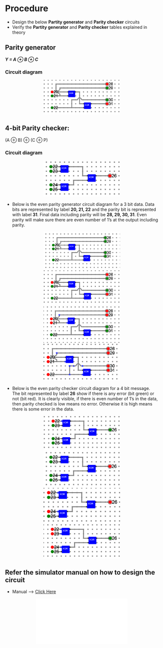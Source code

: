 # Procedure

- Design the below **Partity generator** and **Parity checker** circuits
- Verify the **Partity generator** and **Parity checker** tables explained in theory

## Parity generator

***Y = A ⊕ B ⊕ C***

### Circuit diagram
<center>
<img src='./images/Img2.png' style="width:50%;">

</center>






## 4-bit Parity checker: 

(A ⊕ B) ⊕ (C ⊕ P)

### Circuit diagram
<center>
<img src='./images/Img6.png' style="width:50%;">

</center>






- Below is the even parity generator circuit diagram for a 3 bit data. Data bits are represented by label **20, 21, 22** and the parity bit is represented with label **31**. Final data including parity will be **28, 29, 30, 31**. Even parity will make sure there are even number of 1’s at the output including parity. 

<center>
<img src='./images/Img1.png' style="width:50%;">
</center>

<center>
<img src='./images/Img2.png' style="width:50%;">

</center>
<center>
<img src='./images/Img3.png' style="width:50%;">

</center>
<center>
<img src='./images/Img4.png' style="width:50%;">

</center>


- Below is the even parity checker circuit diagram for a 4 bit message. The bit represented by label **26** show if there is any error (bit green) or not (bit red). It is clearly visible, if there is even number of 1’s in the data, then parity checked is low means no error. Otherwise it is high means there is some error in the data.


<center>
<img src='./images/Img5.png' style="width:50%;">

</center>

<center>
<img src='./images/Img6.png' style="width:50%;">

</center>

<center>
<img src='./images/Img7.png' style="width:50%;">

</center>
<center>
<img src='./images/Img8.png' style="width:50%;">

</center>




## Refer the simulator manual on how to design the circuit
- Manual --> [Click Here](./simulation/coavlNew.pdf)

<center>
<embed src="./simulation/coavlNew.pdf" type="application/pdf">
</center>


